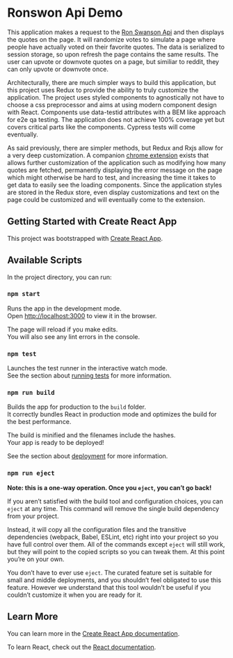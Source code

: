# Ronswon Api Demo

This application makes a request to the [Ron Swanson Api](https://github.com/jamesseanwright/ron-swanson-quotes) and then displays the quotes on the page. It will randomize votes to simulate a page where people have actually voted on their favorite quotes. The data is serialized to session storage, so upon refresh the page contains the same results. The user can upvote or downvote quotes on a page, but similiar to reddit, they can only upvote or downvote once.

Architecturally, there are much simpler ways to build this application, but this project uses Redux to provide the ability to truly customize the application. The project uses styled components to agnostically not have to choose a css preprocessor and aims at using modern component design with React. Components use data-testid attributes with a BEM like approach for e2e qa testing. The application does not achieve 100% coverage yet but covers critical parts like the components. Cypress tests will come eventually.

As said previously, there are simpler methods, but Redux and Rxjs allow for a very deep customization. A companion [chrome extension](https://github.com/rnsell/rsell-swanson-demo-chrome-extension) exists that allows further customization of the application such as modifying how many quotes are fetched, permanently displaying the error message on the page which might otherwise be hard to test, and increasing the time it takes to get data to easily see the loading components. Since the application styles are stored in the Redux store, even display customizations and text on the page could be customized and will eventually come to the extension.

## Getting Started with Create React App

This project was bootstrapped with [Create React App](https://github.com/facebook/create-react-app).

## Available Scripts

In the project directory, you can run:

### `npm start`

Runs the app in the development mode.\
Open [http://localhost:3000](http://localhost:3000) to view it in the browser.

The page will reload if you make edits.\
You will also see any lint errors in the console.

### `npm test`

Launches the test runner in the interactive watch mode.\
See the section about [running tests](https://facebook.github.io/create-react-app/docs/running-tests) for more information.

### `npm run build`

Builds the app for production to the `build` folder.\
It correctly bundles React in production mode and optimizes the build for the best performance.

The build is minified and the filenames include the hashes.\
Your app is ready to be deployed!

See the section about [deployment](https://facebook.github.io/create-react-app/docs/deployment) for more information.

### `npm run eject`

**Note: this is a one-way operation. Once you `eject`, you can’t go back!**

If you aren’t satisfied with the build tool and configuration choices, you can `eject` at any time. This command will remove the single build dependency from your project.

Instead, it will copy all the configuration files and the transitive dependencies (webpack, Babel, ESLint, etc) right into your project so you have full control over them. All of the commands except `eject` will still work, but they will point to the copied scripts so you can tweak them. At this point you’re on your own.

You don’t have to ever use `eject`. The curated feature set is suitable for small and middle deployments, and you shouldn’t feel obligated to use this feature. However we understand that this tool wouldn’t be useful if you couldn’t customize it when you are ready for it.

## Learn More

You can learn more in the [Create React App documentation](https://facebook.github.io/create-react-app/docs/getting-started).

To learn React, check out the [React documentation](https://reactjs.org/).
